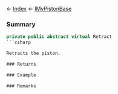 ← [Index](Api-Index) ← [IMyPistonBase](Sandbox.ModAPI.Ingame.IMyPistonBase)

### Summary

```csharp
private public abstract virtual Retract
```csharp

Retracts the piston.

### Returns

### Example

### Remarks

